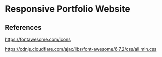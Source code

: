# Responsive Portfolio Website

## References

https://fontawesome.com/icons

https://cdnjs.cloudflare.com/ajax/libs/font-awesome/6.7.2/css/all.min.css

